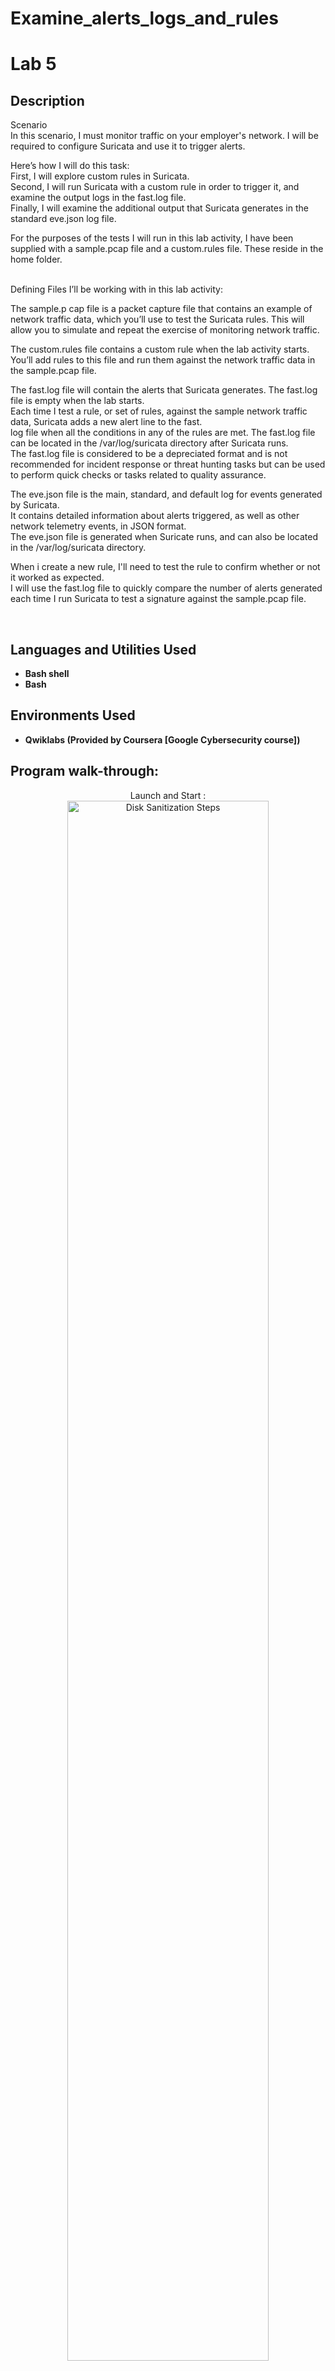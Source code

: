 # Examine_alerts_logs_and_rules

<h1>Lab 5</h1>

<h2>Description</h2>
Scenario<br>
In this scenario, I must monitor traffic on your employer's network. I will be required to configure Suricata and use it to trigger alerts.<br>

Here’s how I will do this task:<br> First, I will explore custom rules in Suricata.<br> Second, I will run Suricata with a custom rule in order to trigger it, and examine the output logs in the fast.log file.<br> Finally, I will examine the additional output that Suricata generates in the standard eve.json log file.

For the purposes of the tests I will run in this lab activity, I have been supplied with a sample.pcap file and a custom.rules file. These reside in the home folder.<br><br>

Defining Files I’ll be working with in this lab activity:<br>

The sample.p cap file is a packet capture file that contains an example of network traffic data, which you’ll use to test the Suricata rules. This will allow you to simulate and repeat the exercise of monitoring network traffic.<br>

The custom.rules file contains a custom rule when the lab activity starts. You’ll add rules to this file and run them against the network traffic data in the sample.pcap file.<br>

The fast.log file will contain the alerts that Suricata generates. The fast.log file is empty when the lab starts. <br>Each time I test a rule, or set of rules, against the sample network traffic data, Suricata adds a new alert line to the fast.<br>log file when all the conditions in any of the rules are met. The fast.log file can be located in the /var/log/suricata directory after Suricata runs.<br>The fast.log file is considered to be a depreciated format and is not recommended for incident response or threat hunting tasks but can be used to perform quick checks or tasks related to quality assurance.<br>

The eve.json file is the main, standard, and default log for events generated by Suricata.<br> It contains detailed information about alerts triggered, as well as other network telemetry events, in JSON format. <br>The eve.json file is generated when Suricate runs, and can also be located in the /var/log/suricata directory.<br>

When i create a new rule, I'll need to test the rule to confirm whether or not it worked as expected.<br> I will use the fast.log file to quickly compare the number of alerts generated each time I run Suricata to test a signature against the sample.pcap file.<br>

<br />


<h2>Languages and Utilities Used</h2>

- <b>Bash shell</b> 
- <b>Bash</b>

<h2>Environments Used </h2>

- <b>Qwiklabs (Provided by Coursera [Google Cybersecurity course])</b>

<h2>Program walk-through:</h2>

<p align="center">
Launch and Start : <br/>
<img src="https://imgur.com/dr3X6nt.png" height="80%" width="80%" alt="Disk Sanitization Steps"/>
<br />
<br />
Examine a custom rule in Suricata<br>  
  <br/>
<img src="https://imgur.com/pB1Whqb.png" height="80%" width="80%" alt="Disk Sanitization Steps"/>
<br />
<br />
Trigger a custom rule in Suricata<br>
 1. List the files in the /var/log/suricata folder<br>
 2. Run suricata using the custom.rules and sample.pcap files<br>
 3. List the files in the /var/log/suricata folder again<br>
 4. Display the fast.log file generated by Suricata:<br>
  <br/>
<img src="https://imgur.com/eTtNdGE.png" height="80%" width="80%" alt="Disk Sanitization Steps"/>

<br />
<br />
Examine eve.json output<br> 
 1. Display the entries in the eve.json file: <br>
 2. Display the entries in an improved format: <br>
 3. Return to the command-line prompt.<br>
 4. Extract specific event data from the eve.json file<br>
 5. Display all event logs related to a specific flow_id from the eve.json file. The flow_id value is a 16-digit number and will vary for each of the log entries.
  
  <br/>
<img src="https://imgur.com/R6xR9zU.png" height="80%" width="80%" alt="Disk Sanitization Steps"/>
<img src="https://imgur.com/EY70GDB.png" height="80%" width="80%" alt="Disk Sanitization Steps"/>
<img src="https://imgur.com/JNSBCal.png" height="80%" width="80%" alt="Disk Sanitization Steps"/>
<img src="https://imgur.com/uxjH3UK.png" height="80%" width="80%" alt="Disk Sanitization Steps"/>
<br />
<br />


<!--
 ```diff
- text in red
+ text in green
! text in orange
# text in gray
@@ text in purple (and bold)@@
```
--!>
